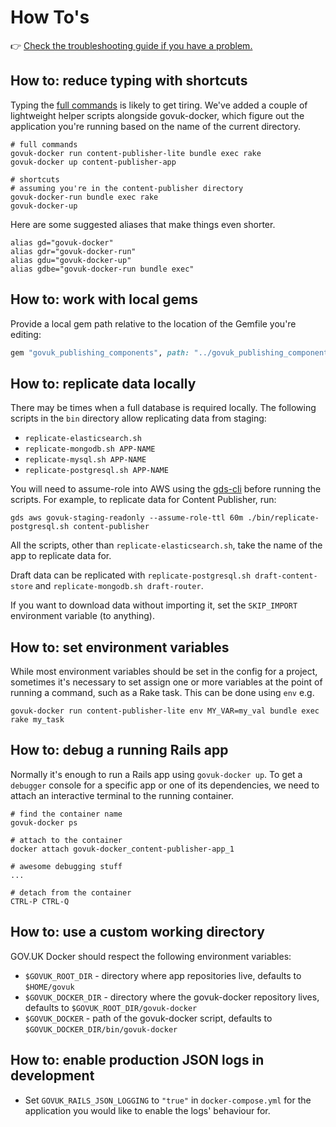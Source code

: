 # How To's

👉 [Check the troubleshooting guide if you have a problem.](troubleshooting.md#installation)

## How to: reduce typing with shortcuts

Typing the [full commands](../README.md#usage) is likely to get tiring. We've added a couple of lightweight helper scripts alongside govuk-docker, which figure out the application you're running based on the name of the current directory.

```
# full commands
govuk-docker run content-publisher-lite bundle exec rake
govuk-docker up content-publisher-app

# shortcuts
# assuming you're in the content-publisher directory
govuk-docker-run bundle exec rake
govuk-docker-up
```

Here are some suggested aliases that make things even shorter.

```
alias gd="govuk-docker"
alias gdr="govuk-docker-run"
alias gdu="govuk-docker-up"
alias gdbe="govuk-docker-run bundle exec"
```

## How to: work with local gems

Provide a local gem path relative to the location of the Gemfile you're editing:

```ruby
gem "govuk_publishing_components", path: "../govuk_publishing_components"
```

## How to: replicate data locally

There may be times when a full database is required locally.  The following scripts in the `bin` directory allow replicating data from staging:

- `replicate-elasticsearch.sh`
- `replicate-mongodb.sh APP-NAME`
- `replicate-mysql.sh APP-NAME`
- `replicate-postgresql.sh APP-NAME`

You will need to assume-role into AWS using the [gds-cli](https://docs.publishing.service.gov.uk/manual/access-aws-console.html) before running the scripts. For example, to replicate data for Content Publisher, run:

```
gds aws govuk-staging-readonly --assume-role-ttl 60m ./bin/replicate-postgresql.sh content-publisher
```

All the scripts, other than `replicate-elasticsearch.sh`, take the name of the app to replicate data for.

Draft data can be replicated with `replicate-postgresql.sh draft-content-store` and `replicate-mongodb.sh draft-router`.

If you want to download data without importing it, set the `SKIP_IMPORT` environment variable (to anything).

## How to: set environment variables

While most environment variables should be set in the config for a project, sometimes it's necessary to set assign one or more variables at the point of running a command, such as a Rake task. This can be done using `env` e.g.

```
govuk-docker run content-publisher-lite env MY_VAR=my_val bundle exec rake my_task
```

## How to: debug a running Rails app

Normally it's enough to run a Rails app using `govuk-docker up`. To get a `debugger` console for a specific app or one of its dependencies, we need to attach an interactive terminal to the running container.

```
# find the container name
govuk-docker ps

# attach to the container
docker attach govuk-docker_content-publisher-app_1

# awesome debugging stuff
...

# detach from the container
CTRL-P CTRL-Q
```

## How to: use a custom working directory

GOV.UK Docker should respect the following environment variables:

- `$GOVUK_ROOT_DIR` - directory where app repositories live, defaults to `$HOME/govuk`
- `$GOVUK_DOCKER_DIR` - directory where the govuk-docker repository lives, defaults to `$GOVUK_ROOT_DIR/govuk-docker`
- `$GOVUK_DOCKER` - path of the govuk-docker script, defaults to `$GOVUK_DOCKER_DIR/bin/govuk-docker`


## How to: enable production JSON logs in development

- Set `GOVUK_RAILS_JSON_LOGGING` to `"true"` in `docker-compose.yml` for the application you would like to enable the logs' behaviour for.
